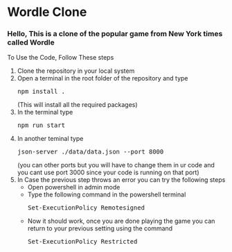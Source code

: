 <h1>Wordle Clone</h1>
<h3>Hello, This is a clone of the popular game from New York times called Wordle</h3>
<p>To Use the Code, Follow These steps</p>
<ol>
  <li>Clone the repository in your local system</li>
  <li>Open a terminal in the root folder of the repository and type <pre>npm install .</pre>(This will install all the required packages)</li>
  <li>In the terminal type <pre>npm run start</pre></li>
  <li>In another teminal type <pre>json-server ./data/data.json --port 8000</pre>  (you can other ports but you will have to change them in ur code and you cant use port 3000 since your code is running on that port)</li>
  <li>In Case the previous step throws an error you can try the following steps
    <ul>
      <li>Open powershell in admin mode</li>
      <li>Type the following command in the powershell terminal <pre>Set-ExecutionPolicy Remotesigned</pre></li>
      <li>Now it should work, once you are done playing the game you can return to your previous setting using the command <pre>Set-ExecutionPolicy Restricted</pre></li>
    </ul>
  </li>
</ol>
